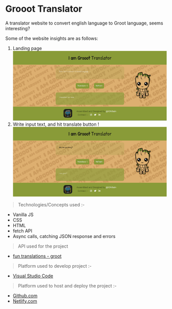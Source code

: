 <!-- Headings -->
# Grooot Translator
A translator website to convert english language to Groot language, seems interesting? 

Some of the website insights are as follows:

1. Landing page
![landing](./images/landing.png)
2. Write input text, and hit translate button !
![output1](./images/output1.png)

> Technologies/Concepts used :-
* Vanilla JS
* CSS
* HTML
* fetch API
* Async calls, catching JSON response and errors

> API used for the project
* [fun translations - groot](https://funtranslations.com/api/groot)
> Platform used to develop project :-
* [Visual Studio Code](https://code.visualstudio.com/)
> Platform used to host and deploy the project :-
* [Github.com](https://github.com/ionbain)
* [Netlify.com](https://app.netlify.com/teams/bhaskartx/)


